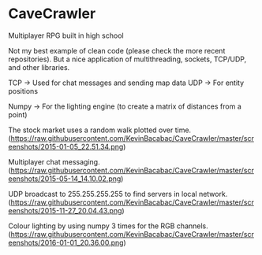 # CaveCrawler
Multiplayer RPG built in high school

Not my best example of clean code (please check the more recent repositories). But a nice application of multithreading, sockets, TCP/UDP, and other libraries.

TCP
-> Used for chat messages and sending map data
UDP
-> For entity positions

Numpy
-> For the lighting engine (to create a matrix of distances from a point)

The stock market uses a random walk plotted over time.
(https://raw.githubusercontent.com/KevinBacabac/CaveCrawler/master/screenshots/2015-01-05_22.51.34.png)

Multiplayer chat messaging.
(https://raw.githubusercontent.com/KevinBacabac/CaveCrawler/master/screenshots/2015-05-14_14.10.02.png)

UDP broadcast to 255.255.255.255 to find servers in local network.
(https://raw.githubusercontent.com/KevinBacabac/CaveCrawler/master/screenshots/2015-11-27_20.04.43.png)

Colour lighting by using numpy 3 times for the RGB channels.
(https://raw.githubusercontent.com/KevinBacabac/CaveCrawler/master/screenshots/2016-01-01_20.36.00.png)
